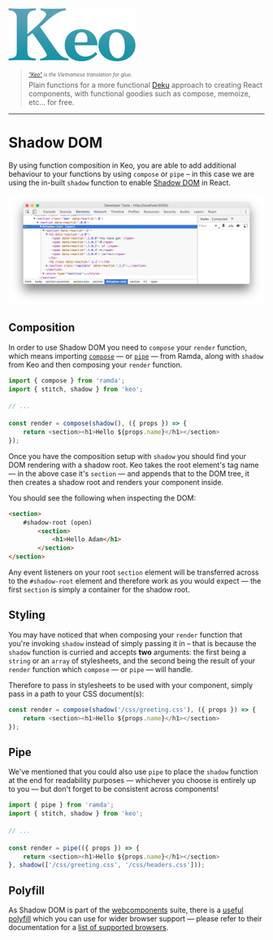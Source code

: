 <img src="../media/logo.png" alt="Keo" width="250" />

> <sub><sup>*["Keo"](https://vi.wikipedia.org/wiki/Keo) is the Vietnamese translation for glue.*</sup></sub><br />
> Plain functions for a more functional [Deku](https://github.com/dekujs/deku) approach to creating React components, with functional goodies such as compose, memoize, etc... for free.

---

# Shadow DOM

By using function composition in Keo, you are able to add additional behaviour to your functions by using `compose` or `pipe` &ndash; in this case we are using the in-built `shadow` function to enable [Shadow DOM](https://developer.mozilla.org/en-US/docs/Web/Web_Components/Shadow_DOM) in React.

![Shadow DOM](../media/shadow-dom.png)

## Composition

In order to use Shadow DOM you need to `compose` your `render` function, which means importing [`compose`](http://ramdajs.com/0.19.1/docs/#compose) &mdash; or [`pipe`](http://ramdajs.com/0.19.1/docs/#pipe) &mdash; from Ramda, along with `shadow` from Keo and then composing your `render` function.

```javascript
import { compose } from 'ramda';
import { stitch, shadow } from 'keo';

// ...

const render = compose(shadow(), ({ props }) => {
    return <section><h1>Hello ${props.name}</h1></section>
});
```

Once you have the composition setup with `shadow` you should find your DOM rendering with a shadow root. Keo takes the root element's tag name &mdash; in the above case it's `section` &mdash; and appends that to the DOM tree, it then creates a shadow root and renders your component inside.

You should see the following when inspecting the DOM:

```html
<section>
    #shadow-root (open)
        <section>
            <h1>Hello Adam</h1>
        </section>
</section>
```

Any event listeners on your root `section` element will be transferred across to the `#shadow-root` element and therefore work as you would expect &mdash; the first `section` is simply a container for the shadow root.

## Styling

You may have noticed that when composing your `render` function that you're invoking `shadow` instead of simply passing it in &ndash; that is because the `shadow` function is curried and accepts **two** arguments: the first being a `string` or an `array` of stylesheets, and the second being the result of your `render` function which `compose` &mdash; or `pipe` &mdash; will handle.

Therefore to pass in stylesheets to be used with your component, simply pass in a path to your CSS document(s):

```javascript
const render = compose(shadow('/css/greeting.css'), ({ props }) => {
    return <section><h1>Hello ${props.name}</h1></section>
});
```

## Pipe

We've mentioned that you could also use `pipe` to place the `shadow` function at the end for readability purposes &mdash; whichever you choose is entirely up to you &mdash; but don't forget to be consistent across components!

```javascript
import { pipe } from 'ramda';
import { stitch, shadow } from 'keo';

// ...

const render = pipe(({ props }) => {
    return <section><h1>Hello ${props.name}</h1></section>
}, shadow(['/css/greeting.css', '/css/headers.css']));
```

## Polyfill

As Shadow DOM is part of the [webcomponents](https://developer.mozilla.org/en-US/docs/Web/Web_Components) suite, there is a [useful polyfill](https://github.com/webcomponents/webcomponentsjs) which you can use for wider browser support &mdash; please refer to their documentation for a [list of supported browsers](https://github.com/webcomponents/webcomponentsjs#browser-support).